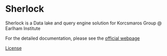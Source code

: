 # Sherlock

Sherlock is a Data lake and query engine solution for Korcsmaros Group @ Earlham Institute

For the detailed documentation, please see the [official webpage](https://netbiol.github.io/sherlock)

[License](docs/license.md)

